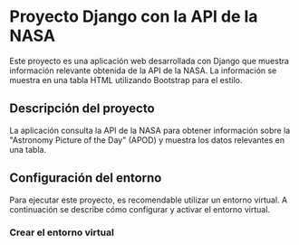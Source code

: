 # Proyecto Django con la API de la NASA

Este proyecto es una aplicación web desarrollada con Django que muestra información relevante obtenida de la API de la NASA. La información se muestra en una tabla HTML utilizando Bootstrap para el estilo.

## Descripción del proyecto

La aplicación consulta la API de la NASA para obtener información sobre la "Astronomy Picture of the Day" (APOD) y muestra los datos relevantes en una tabla. 

## Configuración del entorno

Para ejecutar este proyecto, es recomendable utilizar un entorno virtual. A continuación se describe cómo configurar y activar el entorno virtual.

### Crear el entorno virtual